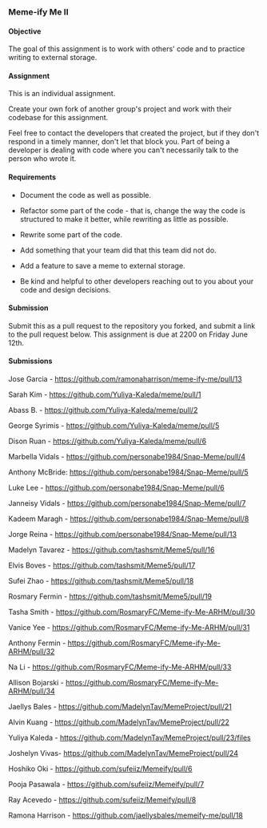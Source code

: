 ### Meme-ify Me II

#### Objective

The goal of this assignment is to work with others' code and to practice writing to external storage.

#### Assignment

This is an individual assignment.

Create your own fork of another group's project and work with their codebase for this assignment.

Feel free to contact the developers that created the project, but if they don't respond in a timely manner,
don't let that block you. Part of being a developer is dealing with code where you can't necessarily talk
to the person who wrote it.

#### Requirements

* Document the code as well as possible.

* Refactor some part of the code - that is, change the way the code is structured to make it better, while
rewriting as little as possible.

* Rewrite some part of the code.

* Add something that your team did that this team did not do.

* Add a feature to save a meme to external storage.

* Be kind and helpful to other developers reaching out to you about your code and design decisions.

#### Submission

Submit this as a pull request to the repository you forked, and submit a link to the pull request below. This assignment is due at 2200 on Friday June 12th.

#### Submissions

Jose Garcia - https://github.com/ramonaharrison/meme-ify-me/pull/13

Sarah Kim - https://github.com/Yuliya-Kaleda/meme/pull/1

Abass B. - https://github.com/Yuliya-Kaleda/meme/pull/2

George Syrimis - https://github.com/Yuliya-Kaleda/meme/pull/5

Dison Ruan - https://github.com/Yuliya-Kaleda/meme/pull/6

Marbella Vidals - https://github.com/personabe1984/Snap-Meme/pull/4

Anthony McBride: https://github.com/personabe1984/Snap-Meme/pull/5

Luke Lee  - https://github.com/personabe1984/Snap-Meme/pull/6

Janneisy Vidals - https://github.com/personabe1984/Snap-Meme/pull/7

Kadeem Maragh - https://github.com/personabe1984/Snap-Meme/pull/8

Jorge Reina - https://github.com/personabe1984/Snap-Meme/pull/13

Madelyn Tavarez - https://github.com/tashsmit/Meme5/pull/16

Elvis Boves - https://github.com/tashsmit/Meme5/pull/17

Sufei Zhao - https://github.com/tashsmit/Meme5/pull/18

Rosmary Fermin - https://github.com/tashsmit/Meme5/pull/19

Tasha Smith - https://github.com/RosmaryFC/Meme-ify-Me-ARHM/pull/30

Vanice Yee - https://github.com/RosmaryFC/Meme-ify-Me-ARHM/pull/31

Anthony Fermin - https://github.com/RosmaryFC/Meme-ify-Me-ARHM/pull/32

Na Li - https://github.com/RosmaryFC/Meme-ify-Me-ARHM/pull/33

Allison Bojarski - https://github.com/RosmaryFC/Meme-ify-Me-ARHM/pull/34

Jaellys Bales - https://github.com/MadelynTav/MemeProject/pull/21

Alvin Kuang - https://github.com/MadelynTav/MemeProject/pull/22

Yuliya Kaleda - https://github.com/MadelynTav/MemeProject/pull/23/files

Joshelyn Vivas- https://github.com/MadelynTav/MemeProject/pull/24

Hoshiko Oki - https://github.com/sufeiiz/Memeify/pull/6

Pooja Pasawala - https://github.com/sufeiiz/Memeify/pull/7

Ray Acevedo - https://github.com/sufeiiz/Memeify/pull/8

Ramona Harrison - https://github.com/jaellysbales/memeify-me/pull/18
